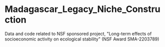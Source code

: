 # Madagascar_Legacy_Niche_Construction
Data and code related to NSF sponsored project, "Long-term effects of socioeconomic activity on ecological stability" (NSF Award SMA-2203789)
